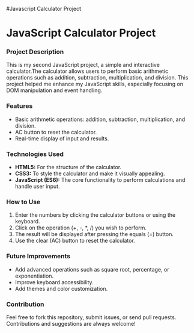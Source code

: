 #Javascript Calculator Project

<h1>JavaScript Calculator Project</h1>
<h3>Project Description</h3>
<p>This is my second JavaScript project, a simple and interactive calculator.The calculator allows users to perform basic arithmetic operations
  such as addition, subtraction, multiplication, and division. This project helped me enhance my JavaScript skills, especially focusing on
  DOM manipulation and event handling.</p>

  <h3>Features</h3>
  <ul>
    <li>Basic arithmetic operations: addition, subtraction, multiplication, and division.</li>
    <li>AC button to reset the calculator.</li>
    <li>Real-time display of input and results.</li>
  </ul>

  <h3>Technologies Used</h3>
<ul>
  <li><b>HTML5:</b> For the structure of the calculator.</li>
  <li><b>CSS3:</b> To style the calculator and make it visually appealing.</li>
  <li><b>JavaScript (ES6):</b> The core functionality to perform calculations and handle user input.</li>
</ul>

<h3>How to Use</h3>
<ol>
  <li>Enter the numbers by clicking the calculator buttons or using the keyboard.</li>
  <li>Click on the operation (+, -, *, /) you wish to perform.</li>
  <li>The result will be displayed after pressing the equals (=) button.</li>
  <li>Use the clear (AC) button to reset the calculator.</li>
</ol>

<h3>Future Improvements</h3>
<ul>
  <li>Add advanced operations such as square root, percentage, or exponentiation.</li>
  <li>Improve keyboard accessibility.</li>
  <li>Add themes and color customization.</li>
</ul>

<h3>Contribution</h3>
<p>Feel free to fork this repository, submit issues, or send pull requests. Contributions and suggestions are always welcome!</p>
